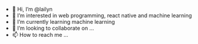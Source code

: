 - 👋 Hi, I’m @lailyn
- 👀 I’m interested in web programming, react native and machine learning
- 🌱 I’m currently learning machine learning
- 💞️ I’m looking to collaborate on ...
- 📫 How to reach me ...

<!---
lailyn/lailyn is a ✨ special ✨ repository because its `README.md` (this file) appears on your GitHub profile.
You can click the Preview link to take a look at your changes.
--->
